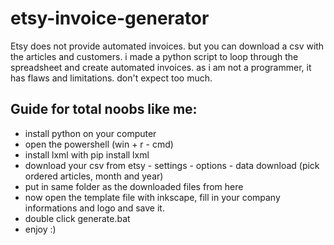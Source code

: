 # etsy-invoice-generator
Etsy does not provide automated invoices. but you can download a csv with the articles and customers. i made a python script to loop through the spreadsheet and create automated invoices. as i am not a programmer, it has flaws and limitations. don't expect too much.

## Guide for total noobs like me:
- install python on your computer
- open the powershell (win + r - cmd)
- install lxml with pip install lxml
- download your csv from etsy - settings - options - data download (pick ordered articles, month and year)
- put in same folder as the downloaded files from here
- now open the template file with inkscape, fill in your company informations and logo and save it.
- double click generate.bat
- enjoy :)
